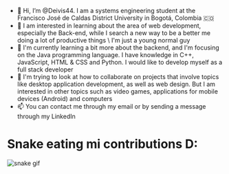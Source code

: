 - 👋 Hi, I’m @Deivis44. I am a systems engineering student at the Francisco José de Caldas District University in Bogotá, Colombia 🇨🇴
- 👀 I am interested in learning about the area of web development, especially the Back-end, while I search a new way to be a better me doing a lot of productive things \ I'm just a young normal guy
- 🌱 I'm currently learning a bit more about the backend, and I'm focusing on the Java programming language. I have knowledge in C++, JavaScript, HTML & CSS and Python. I would like to develop myself as a full stack developer
- 💞️ I'm trying to look at how to collaborate on projects that involve topics like desktop application development, as well as web design. But I am interested in other topics such as video games, applications for mobile devices (Android) and computers
- 📫 You can contact me through my email or by sending a message through my LinkedIn


<!---
Deivis44/Deivis44 is a ✨ special ✨ repository because its `README.md` (this file) appears on your GitHub profile.
You can click the Preview link to take a look at your changes.
--->

# Snake eating mi contributions D:
![snake gif](https://github.com/Deivis44/Deivis44/blob/output/github-contribution-grid-snake.gif)
